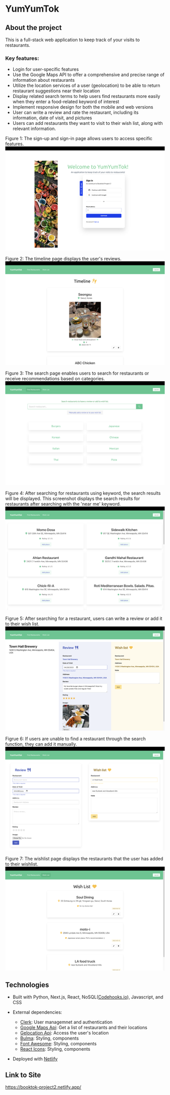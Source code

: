 # YumYumTok

## About the project

This is a full-stack web application to keep track of your visits to restaurants. 

### Key features:
* Login for user-specific features
* Use the Google Maps API to offer a comprehensive and precise range of information about restaurants
* Utilize the location services of a user (geolocation) to be able to return restaurant suggestions near their location
* Display related search terms to help users find restaurants more easily when they enter a food-related keyword of interest
* Implement responsive design for both the mobile and web versions
* User can write a review and rate the restaurant, including its information, date of visit, and pictures
* Users can add restaurants they want to visit to their wish list, along with relevant information.


Figure 1: The sign-up and sign-in page allows users to access specific features.
<img src="static/userauth.png">


Figure 2: The timeline page displays the user's reviews.
<img src="static/reviewTimeline.png">


Figure 3: The search page enables users to search for restaurants or receive recommendations based on categories.
<img src="static/search.png">


Figure 4: After searching for restaurants using keyword, the search results will be displayed. This screenshot displays the search results for restaurants after searching with the 'near me' keyword.
<img src="static/nearmeSearch.png">


Figrue 5: After searching for a restaurant, users can write a review or add it to their wish list.
<img src="static/reviewSearch.png">


Figrue 6: If users are unable to find a restaurant through the search function, they can add it manually.
<img src="static/manualForm.png">


Figure 7: The wishlist page displays the restaurants that the user has added to their wishlist.
<img src="static/wishlist.png">




## Technologies

* Built with
Python, Next.js, React, NoSQL([Codehooks.io](https://codehooks.io/)), Javascript, and CSS

* External dependencies:
    * [Clerk](https://clerk.com/): User managemnet and authentication
    * [Google Maps Api](https://mapsplatform.google.com/?utm_source=search&utm_medium=googleads&utm_campaign=brand_core_exa_desk_mobile_us&gad=1&gclid=CjwKCAjwxr2iBhBJEiwAdXECw1nmUt1ONu7nYh5VrzdUvheIJCWWHBWV8rhHddX-VLNrBN4z8qG5oRoCPV8QAvD_BwE&gclsrc=aw.ds): Get a list of restaurants and their locations
    * [Gelocation Api](https://developer.mozilla.org/en-US/docs/Web/API/Geolocation_API): Access the user's location
    * [Bulma](https://bulma.io/): Styling, components
    * [Font Awesome](https://fontawesome.com/): Styling, components
    * [React Icons](https://react-icons.github.io/react-icons/): Styling, components
    

* Deployed with [Netlify](https://www.netlify.com/)


## Link to Site
<https://booktok-project2.netlify.app/>